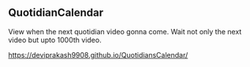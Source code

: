 ## QuotidianCalendar

View when the next quotidian video gonna come. Wait not only the next video but upto 1000th video.

https://deviprakash9908.github.io/QuotidiansCalendar/
